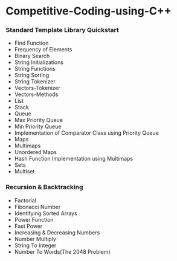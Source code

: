 # Competitive-Coding-using-C++
<h3>Standard Template Library Quickstart </h3>
<ul>
  <li>Find Function</li>
  <li>Frequency of Elements</li>
  <li>Binary Search</li>
  <li>String Initializations</li>
  <li>String Functions</li>
  <li>String Sorting</li>
  <li>String Tokenizer</li>
  <li>Vectors-Tokenizer</li>
  <li>Vectors-Methods</li>
  <li>List</li>
  <li>Stack</li>
  <li>Queue</li>
  <li>Max Priority Queue</li>
  <li>Min Priority Queue</li>
  <li>Implementation of Comparator Class using Priority Queue</li>
  <li>Maps</li>
  <li>Multimaps</li>
  <li>Unordered Maps</li>
  <li>Hash Function Implementation using Multimaps</li>
  <li>Sets</li>
  <li>Multiset</li>
 </ul>
 
 <h3>Recursion & Backtracking</h3>
 <ul>
  <li>Factorial</li>
  <li>Fibonacci Number</li>
  <li>Identifying Sorted Arrays</li>
  <li>Power Function</li>
  <li>Fast Power</li>
  <li>Increasing & Decreasing Numbers</li>
  <li>Number Multiply</li>
  <li>String To Integer</li>
  <li>Number To Words(The 2048 Problem)</li>
 </ul>
  
